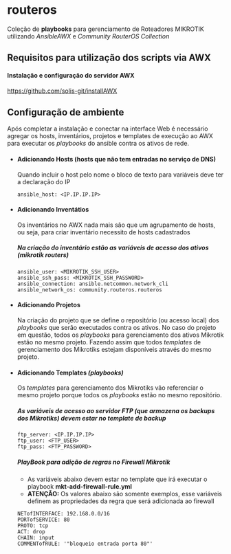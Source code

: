 # routeros
Coleção de **playbooks** para gerenciamento de Roteadores MIKROTIK utilizando *AnsibleAWX* e *Community RouterOS Collection*

## Requisitos para utilização dos scripts via AWX

####  Instalação e configuração do servidor AWX

https://github.com/solis-git/installAWX

## Configuração de ambiente

Após completar a instalação e conectar na interface Web é necessário agregar os hosts, inventários, projetos e templates de execução ao AWX para executar os *playbooks* do ansible contra os ativos de rede.


- #### Adicionando Hosts (hosts que não tem entradas no serviço de DNS)

  Quando incluir o host pelo nome o bloco de texto para variáveis deve ter a declaração do IP 

   `ansible_host: <IP.IP.IP.IP>`


- #### Adicionando Inventátios

  Os inventários no AWX nada mais são que um agrupamento de hosts, ou seja, para criar inventário necessito de hosts cadastrados

  ##### Na criação do inventário estão as variáveis de acesso dos ativos (mikrotik routers)
  ```
  ansible_user: <MIKROTIK_SSH_USER>
  ansible_ssh_pass: <MIKROTIK_SSH_PASSWORD>
  ansible_connection: ansible.netcommon.network_cli
  ansible_network_os: community.routeros.routeros
  ```

- #### Adicionando Projetos
  
  Na criação do projeto que se define o repositório (ou acesso local) dos *playbooks* que serão executados contra os ativos. No caso do projeto em questão, todos os *playbooks* para gerenciamento dos ativos Mikrotik estão no mesmo projeto. Fazendo assim que todos *templates* de gerenciamento dos Mikrotiks estejam disponíveis através do mesmo projeto.


- #### Adicionando Templates *(playbooks)*
  
  Os *templates* para gerenciamento dos Mikrotiks vão referenciar o mesmo projeto porque todos os *playbooks* estão no mesmo repositório. 
  
  ##### As variáveis de acesso ao servidor FTP (que armazena os backups dos Mikrotiks) devem estar no *template de backup*
  ```
  ftp_server: <IP.IP.IP.IP>
  ftp_user: <FTP_USER>
  ftp_pass: <FTP_PASSWORD>
  ```
  
  ##### PlayBook para adição de regras no Firewall Mikrotik
  - As variáveis abaixo devem estar no template que irá executar o playbook **mkt-add-firewall-rule.yml**
  - **ATENÇÃO:** Os valores abaixo são somente exemplos, esse variáveis definem as propriedades da regra que será adicionada ao firewall

  ```
  NETofINTERFACE: 192.168.0.0/16
  PORTofSERVICE: 80
  PROTO: tcp
  ACT: drop
  CHAIN: input
  COMMENTofRULE: '"bloqueio entrada porta 80"'
  ```
